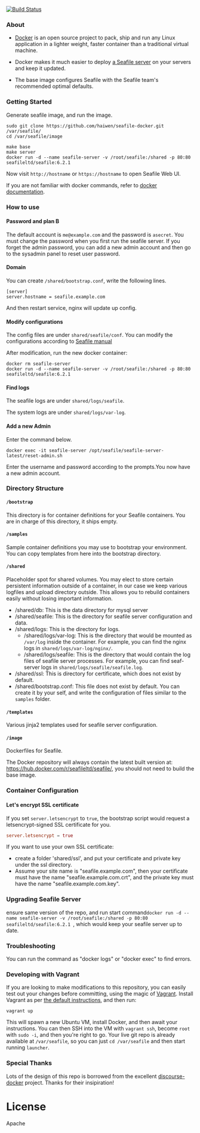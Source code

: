 [![Build Status](https://secure.travis-ci.org/haiwen/seafile-docker.png?branch=master)](http://travis-ci.org/haiwen/seafile-docker)

### About

- [Docker](https://docker.com/) is an open source project to pack, ship and run any Linux application in a lighter weight, faster container than a traditional virtual machine.

- Docker makes it much easier to deploy [a Seafile server](https://github.com/haiwen/seafile) on your servers and keep it updated.

- The base image configures Seafile with the Seafile team's recommended optimal defaults.

### Getting Started

Generate seafile image, and run the image.

```
sudo git clone https://github.com/haiwen/seafile-docker.git /var/seafile/
cd /var/seafile/image

make base
make server
docker run -d --name seafile-server -v /root/seafile:/shared -p 80:80 seafileltd/seafile:6.2.1
```

Now visit `http://hostname` or `https://hostname` to open Seafile Web UI.

If you are not familiar with docker commands, refer to [docker documentation](https://docs.docker.com/engine/reference/commandline/cli/).

### How to use

#### Password and plan B

The default account is `me@example.com` and the password is `asecret`.
You must change the password when you first run the seafile server.
If you forget the admin password, you can add a new admin account and then go to the sysadmin panel to reset user password.

#### Domain

You can create `/shared/bootstrap.conf`, write the following lines.

    [server]
    server.hostname = seafile.example.com

And then restart service, nginx will update up config.

#### Modify configurations

The config files are under `shared/seafile/conf`. You can modify the configurations according to [Seafile manual](https://manual.seafile.com/)

After modification, run the new docker container:

```
docker rm seafile-server
docker run -d --name seafile-server -v /root/seafile:/shared -p 80:80 seafileltd/seafile:6.2.1
```

#### Find logs

The seafile logs are under `shared/logs/seafile`.

The system logs are under `shared/logs/var-log`.

#### Add a new Admin

Enter the command below.

```
docker exec -it seafile-server /opt/seafile/seafile-server-latest/reset-admin.sh
```

Enter the username and password according to the prompts.You now have a new admin account.

### Directory Structure

#### `/bootstrap`

This directory is for container definitions for your Seafile containers. You are in charge of this directory, it ships empty.

#### `/samples`

Sample container definitions you may use to bootstrap your environment. You can copy templates from here into the bootstrap directory.

#### `/shared`

Placeholder spot for shared volumes. You may elect to store certain persistent information outside of a container, in our case we keep various logfiles and upload directory outside. This allows you to rebuild containers easily without losing important information.

- /shared/db: This is the data directory for mysql server
- /shared/seafile: This is the directory for seafile server configuration and data.
- /shared/logs: This is the directory for logs.
    - /shared/logs/var-log: This is the directory that would be mounted as `/var/log` inside the container. For example, you can find the nginx logs in `shared/logs/var-log/nginx/`.
    - /shared/logs/seafile: This is the directory that would contain the log files of seafile server processes. For example, you can find seaf-server logs in `shared/logs/seafile/seafile.log`.
- /shared/ssl: This is directory for certificate, which does not exist by default.
- /shared/bootstrap.conf: This file does not exist by default. You can create it by your self, and write the configuration of files similar to the `samples` folder.

#### `/templates`

Various jinja2 templates used for seafile server configuration.

#### `/image`

Dockerfiles for Seafile.

The Docker repository will always contain the latest built version at: https://hub.docker.com/r/seafileltd/seafile/, you should not need to build the base image.

### Container Configuration

#### Let's encrypt SSL certificate

If you set `server.letsencrypt` to `true`, the bootstrap script would request a letsencrypt-signed SSL certificate for you.

```conf
server.letsencrypt = true
```

If you want to use your own SSL certificate:
- create a folder 'shared/ssl', and put your certificate and private key under the ssl directory.
- Assume your site name is "seafile.example.com", then your certificate must have the name "seafile.example.com.crt", and the private key must have the name "seafile.example.com.key".

### Upgrading Seafile Server

ensure same version of the repo, and run start command`docker run -d --name seafile-server -v /root/seafile:/shared -p 80:80 seafileltd/seafile:6.2.1 `, which would keep your seafile server up to date.

### Troubleshooting

You can run the command as "docker logs" or "docker exec" to find errors.

### Developing with Vagrant

If you are looking to make modifications to this repository, you can easily test
out your changes before committing, using the magic
of [Vagrant](http://vagrantup.com). Install Vagrant as
per
[the default instructions](http://docs.vagrantup.com/v2/installation/index.html),
and then run:

    vagrant up

This will spawn a new Ubuntu VM, install Docker, and then await your
instructions. You can then SSH into the VM with `vagrant ssh`, become `root`
with `sudo -i`, and then you're right to go. Your live git repo is already
available at `/var/seafile`, so you can just `cd /var/seafile` and then start
running `launcher`.

### Special Thanks

Lots of the design of this repo is borrowed from the excellent [discourse-docker](https://github.com/discourse/discourse_docker) project. Thanks for their insipiration!

License
===
Apache
